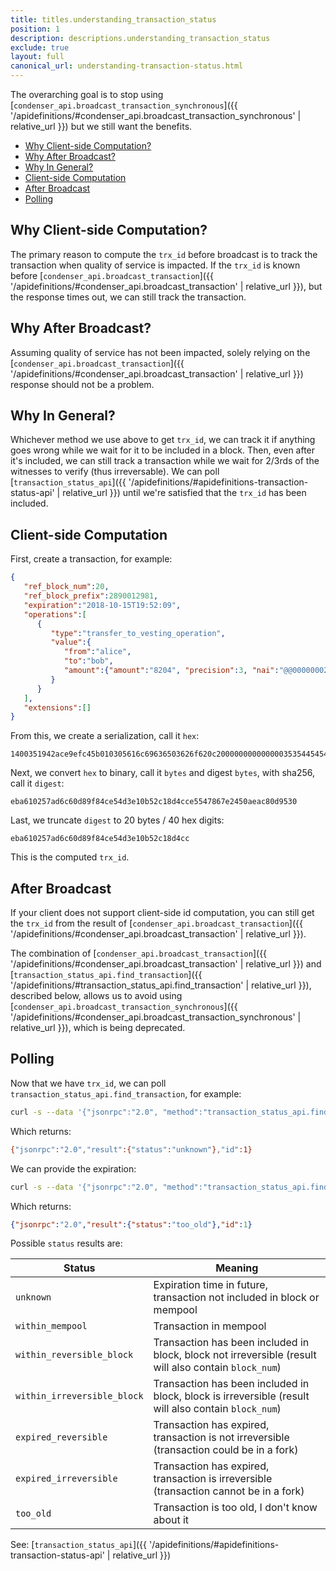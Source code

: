 ```yaml
---
title: titles.understanding_transaction_status
position: 1
description: descriptions.understanding_transaction_status
exclude: true
layout: full
canonical_url: understanding-transaction-status.html
---
```


The overarching goal is to stop using [`condenser_api.broadcast_transaction_synchronous`]({{ '/apidefinitions/#condenser_api.broadcast_transaction_synchronous' | relative_url }}) but we still want the benefits.

* [Why Client-side Computation?](#why-client-side-computation)
* [Why After Broadcast?](#why-after-broadcast)
* [Why In General?](#why-in-general)
* [Client-side Computation](#client-side-computation)
* [After Broadcast](#after-broadcast)
* [Polling](#polling)

## Why Client-side Computation?

The primary reason to compute the `trx_id` before broadcast is to track the transaction when quality of service is impacted. If the `trx_id` is known before [`condenser_api.broadcast_transaction`]({{ '/apidefinitions/#condenser_api.broadcast_transaction' | relative_url }}), but the response times out, we can still track the transaction.

## Why After Broadcast?

Assuming quality of service has not been impacted, solely relying on the [`condenser_api.broadcast_transaction`]({{ '/apidefinitions/#condenser_api.broadcast_transaction' | relative_url }}) response should not be a problem.

## Why In General?

Whichever method we use above to get `trx_id`, we can track it if anything goes wrong while we wait for it to be included in a block. Then, even after it's included, we can still track a transaction while we wait for 2/3rds of the witnesses to verify (thus irreversable). We can poll [`transaction_status_api`]({{ '/apidefinitions/#apidefinitions-transaction-status-api' | relative_url }}) until we're satisfied that the `trx_id` has been included.
## Client-side Computation

First, create a transaction, for example:

```json
{
   "ref_block_num":20,
   "ref_block_prefix":2890012981,
   "expiration":"2018-10-15T19:52:09",
   "operations":[
      {
         "type":"transfer_to_vesting_operation",
         "value":{
            "from":"alice",
            "to":"bob",
            "amount":{"amount":"8204", "precision":3, "nai":"@@000000021"}
         }
      }
   ],
   "extensions":[]
}
```

From this, we create a serialization, call it `hex`:

```
1400351942ace9efc45b010305616c69636503626f620c2000000000000003535445454d00000
```

Next, we convert `hex` to binary, call it `bytes` and digest `bytes`, with sha256, call it `digest`:

```
eba610257ad6c60d89f84ce54d3e10b52c18d4cce5547867e2450aeac80d9530
```

Last, we truncate `digest` to 20 bytes / 40 hex digits:

```
eba610257ad6c60d89f84ce54d3e10b52c18d4cc
```

This is the computed `trx_id`.

## After Broadcast

If your client does not support client-side id computation, you can still get the `trx_id` from the result of [`condenser_api.broadcast_transaction`]({{ '/apidefinitions/#condenser_api.broadcast_transaction' | relative_url }}).

The combination of [`condenser_api.broadcast_transaction`]({{ '/apidefinitions/#condenser_api.broadcast_transaction' | relative_url }}) and [`transaction_status_api.find_transaction`]({{ '/apidefinitions/#transaction_status_api.find_transaction' | relative_url }}), described below, allows us to avoid using [`condenser_api.broadcast_transaction_synchronous`]({{ '/apidefinitions/#condenser_api.broadcast_transaction_synchronous' | relative_url }}), which is being deprecated.

## Polling

Now that we have `trx_id`, we can poll `transaction_status_api.find_transaction`, for example:

```bash
curl -s --data '{"jsonrpc":"2.0", "method":"transaction_status_api.find_transaction", "params":{"transaction_id":"eba610257ad6c60d89f84ce54d3e10b52c18d4cc"}, "id":1}' https://api.hive.blog
```

Which returns:

```bash
{"jsonrpc":"2.0","result":{"status":"unknown"},"id":1}
```

We can provide the expiration:

```bash
curl -s --data '{"jsonrpc":"2.0", "method":"transaction_status_api.find_transaction", "params":{"transaction_id":"eba610257ad6c60d89f84ce54d3e10b52c18d4cc","expiration":"2018-10-15T19:52:09"}, "id":1}' https://api.hive.blog
```

Which returns:

```json
{"jsonrpc":"2.0","result":{"status":"too_old"},"id":1}
```

Possible `status` results are:

| Status | Meaning |
|--------|---------|
| `unknown` | Expiration time in future, transaction not included in block or mempool |
| `within_mempool` | Transaction in mempool |
| `within_reversible_block` | Transaction has been included in block, block not irreversible (result will also contain `block_num`) |
| `within_irreversible_block` | Transaction has been included in block, block is irreversible (result will also contain `block_num`) |
| `expired_reversible` | Transaction has expired, transaction is not irreversible (transaction could be in a fork) |
| `expired_irreversible` | Transaction has expired, transaction is irreversible (transaction cannot be in a fork) |
| `too_old` | Transaction is too old, I don't know about it |

See: [`transaction_status_api`]({{ '/apidefinitions/#apidefinitions-transaction-status-api' | relative_url }})
